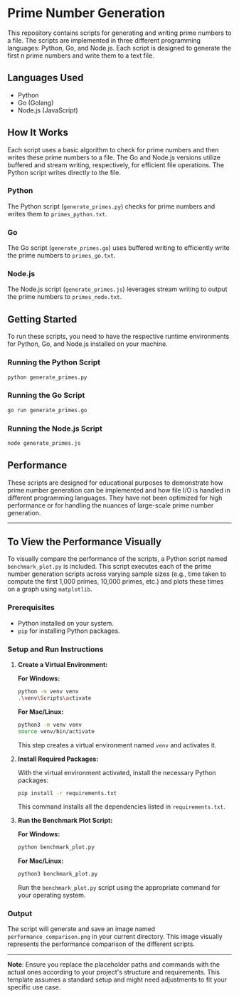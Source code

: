 

# Prime Number Generation

This repository contains scripts for generating and writing prime numbers to a file. The scripts are implemented in three different programming languages: Python, Go, and Node.js. Each script is designed to generate the first n prime numbers and write them to a text file.

## Languages Used

- Python
- Go (Golang)
- Node.js (JavaScript)

## How It Works

Each script uses a basic algorithm to check for prime numbers and then writes these prime numbers to a file. The Go and Node.js versions utilize buffered and stream writing, respectively, for efficient file operations. The Python script writes directly to the file.

### Python

The Python script (`generate_primes.py`) checks for prime numbers and writes them to `primes_python.txt`.

### Go

The Go script (`generate_primes.go`) uses buffered writing to efficiently write the prime numbers to `primes_go.txt`.

### Node.js

The Node.js script (`generate_primes.js`) leverages stream writing to output the prime numbers to `primes_node.txt`.

## Getting Started

To run these scripts, you need to have the respective runtime environments for Python, Go, and Node.js installed on your machine.

### Running the Python Script

```bash
python generate_primes.py
```

### Running the Go Script

```bash
go run generate_primes.go
```

### Running the Node.js Script

```bash
node generate_primes.js
```

## Performance

These scripts are designed for educational purposes to demonstrate how prime number generation can be implemented and how file I/O is handled in different programming languages. They have not been optimized for high performance or for handling the nuances of large-scale prime number generation.

---

## To View the Performance Visually

To visually compare the performance of the scripts, a Python script named `benchmark_plot.py` is included. This script executes each of the prime number generation scripts across varying sample sizes (e.g., time taken to compute the first 1,000 primes, 10,000 primes, etc.) and plots these times on a graph using `matplotlib`.

### Prerequisites

- Python installed on your system.
- `pip` for installing Python packages.

### Setup and Run Instructions

1. **Create a Virtual Environment:**

   **For Windows:**

   ```bash
   python -m venv venv
   .\venv\Scripts\activate
   ```

   **For Mac/Linux:**

   ```bash
   python3 -m venv venv
   source venv/bin/activate
   ```

   This step creates a virtual environment named `venv` and activates it.

2. **Install Required Packages:**

   With the virtual environment activated, install the necessary Python packages:

   ```bash
   pip install -r requirements.txt
   ```



   This command installs all the dependencies listed in `requirements.txt`.

3. **Run the Benchmark Plot Script:**

   **For Windows:**

   ```bash
   python benchmark_plot.py
   ```

   **For Mac/Linux:**

   ```bash
   python3 benchmark_plot.py
   ```

   Run the `benchmark_plot.py` script using the appropriate command for your operating system.

### Output

The script will generate and save an image named `performance_comparison.png` in your current directory. This image visually represents the performance comparison of the different scripts.

---

**Note**: Ensure you replace the placeholder paths and commands with the actual ones according to your project's structure and requirements. This template assumes a standard setup and might need adjustments to fit your specific use case.
```

